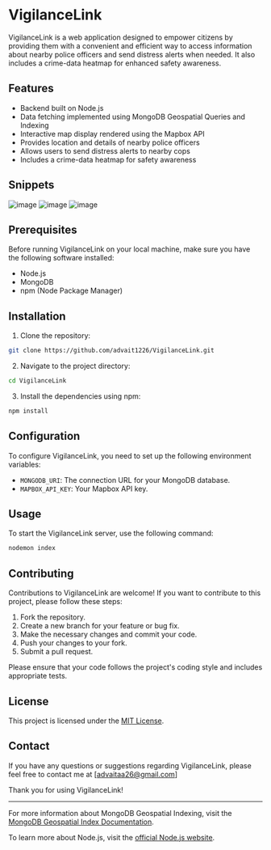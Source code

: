 # VigilanceLink

VigilanceLink is a web application designed to empower citizens by providing them with a convenient and efficient way to access information about nearby police officers and send distress alerts when needed. It also includes a crime-data heatmap for enhanced safety awareness.

## Features

- Backend built on Node.js
- Data fetching implemented using MongoDB Geospatial Queries and Indexing
- Interactive map display rendered using the Mapbox API
- Provides location and details of nearby police officers
- Allows users to send distress alerts to nearby cops
- Includes a crime-data heatmap for safety awareness

## Snippets
![image](https://github.com/advait1226/VigilanceLink/assets/106689452/f63cc1fe-a502-4a9e-b26b-4917d057708d)
![image](https://github.com/advait1226/VigilanceLink/assets/106689452/c4b73843-cbd3-435e-8b3d-64cd6e6a4fad)
![image](https://github.com/advait1226/VigilanceLink/assets/106689452/0ab968b2-1cfd-4492-9626-5f667e3f9634)





## Prerequisites

Before running VigilanceLink on your local machine, make sure you have the following software installed:

- Node.js
- MongoDB
- npm (Node Package Manager)

## Installation

1. Clone the repository:

```bash
git clone https://github.com/advait1226/VigilanceLink.git
```
2. Navigate to the project directory:

```bash
cd VigilanceLink
```
3. Install the dependencies using npm:
```bash
npm install
```
## Configuration

To configure VigilanceLink, you need to set up the following environment variables:

- `MONGODB_URI`: The connection URL for your MongoDB database.
- `MAPBOX_API_KEY`: Your Mapbox API key.

## Usage
To start the VigilanceLink server, use the following command:


```bash
nodemon index
```
## Contributing

Contributions to VigilanceLink are welcome! If you want to contribute to this project, please follow these steps:

1. Fork the repository.
2. Create a new branch for your feature or bug fix.
3. Make the necessary changes and commit your code.
4. Push your changes to your fork.
5. Submit a pull request.

Please ensure that your code follows the project's coding style and includes appropriate tests.

## License

This project is licensed under the [MIT License](LICENSE).

## Contact

If you have any questions or suggestions regarding VigilanceLink, please feel free to contact me at [advaitaa26@gmail.com]

Thank you for using VigilanceLink!

---

For more information about MongoDB Geospatial Indexing, visit the [MongoDB Geospatial Index Documentation](https://docs.mongodb.com/manual/core/2dsphere/).

To learn more about Node.js, visit the [official Node.js website](https://nodejs.org/).




